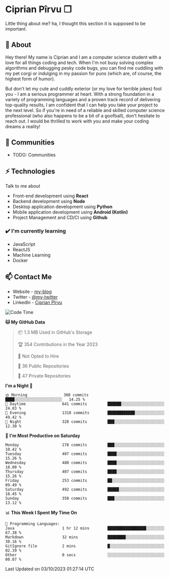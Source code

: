 # Ciprian Pîrvu ❐

Little thing about me? ha, I thought this section it is supposed to be important.

## 🧐 About

Hey there! My name is Ciprian and I am a computer science student with a love for all things coding and tech. When I'm not busy solving complex algorithms and debugging pesky code bugs, you can find me cuddling with my pet corgi or indulging in my passion for puns (which are, of course, the highest form of humor).

But don't let my cute and cuddly exterior (or my love for terrible jokes) fool you - I am a serious programmer at heart. With a strong foundation in a variety of programming languages and a proven track record of delivering top-quality results, I am confident that I can help you take your project to the next level. So if you're in need of a reliable and skilled computer science professional (who also happens to be a bit of a goofball), don't hesitate to reach out. I would be thrilled to work with you and make your coding dreams a reality!

## 👯 Communities

-   TODO: Communities

## ⚡ Technologies

Talk to me about

-   Front-end development using **React**
-   Backend development using **Node**
-   Desktop application development using **Python**
-   Mobile application development using **Android (Kotlin)**
-   Project Management and CD/CI using **Github**

### ✔️ I'm currently learning

-   JavaScript
-   ReactJS
-   Machine Learning
-   Docker

## 📫 Contact Me

-   Website - [my-blog]()
-   Twitter - [@my-twitter]()
-   LinkedIn - [Ciprian Pîrvu](https://www.linkedin.com/in/p%C3%AErvu-ciprian-cristian-4415991b1/)

<!--START_SECTION:waka-->
![Code Time](http://img.shields.io/badge/Code%20Time-1%2C790%20hrs%2030%20mins-blue)

**🐱 My GitHub Data** 

> 📦 1.3 MB Used in GitHub's Storage 
 > 
> 🏆 354 Contributions in the Year 2023
 > 
> 🚫 Not Opted to Hire
 > 
> 📜 36 Public Repositories 
 > 
> 🔑 47 Private Repositories 
 > 
**I'm a Night 🦉** 

```text
🌞 Morning                380 commits         ████░░░░░░░░░░░░░░░░░░░░░   14.25 % 
🌆 Daytime                641 commits         ██████░░░░░░░░░░░░░░░░░░░   24.03 % 
🌃 Evening                1318 commits        ████████████░░░░░░░░░░░░░   49.42 % 
🌙 Night                  328 commits         ███░░░░░░░░░░░░░░░░░░░░░░   12.30 % 
```
📅 **I'm Most Productive on Saturday** 

```text
Monday                   278 commits         ███░░░░░░░░░░░░░░░░░░░░░░   10.42 % 
Tuesday                  407 commits         ████░░░░░░░░░░░░░░░░░░░░░   15.26 % 
Wednesday                480 commits         ████░░░░░░░░░░░░░░░░░░░░░   18.00 % 
Thursday                 407 commits         ████░░░░░░░░░░░░░░░░░░░░░   15.26 % 
Friday                   253 commits         ██░░░░░░░░░░░░░░░░░░░░░░░   09.49 % 
Saturday                 492 commits         █████░░░░░░░░░░░░░░░░░░░░   18.45 % 
Sunday                   350 commits         ███░░░░░░░░░░░░░░░░░░░░░░   13.12 % 
```


📊 **This Week I Spent My Time On** 

```text
💬 Programming Languages: 
Java                     1 hr 12 mins        █████████████████░░░░░░░░   67.38 % 
Markdown                 32 mins             ████████░░░░░░░░░░░░░░░░░   30.16 % 
GitIgnore file           2 mins              █░░░░░░░░░░░░░░░░░░░░░░░░   02.39 % 
Other                    0 secs              ░░░░░░░░░░░░░░░░░░░░░░░░░   00.07 % 
```


 Last Updated on 03/10/2023 01:27:14 UTC
<!--END_SECTION:waka-->
